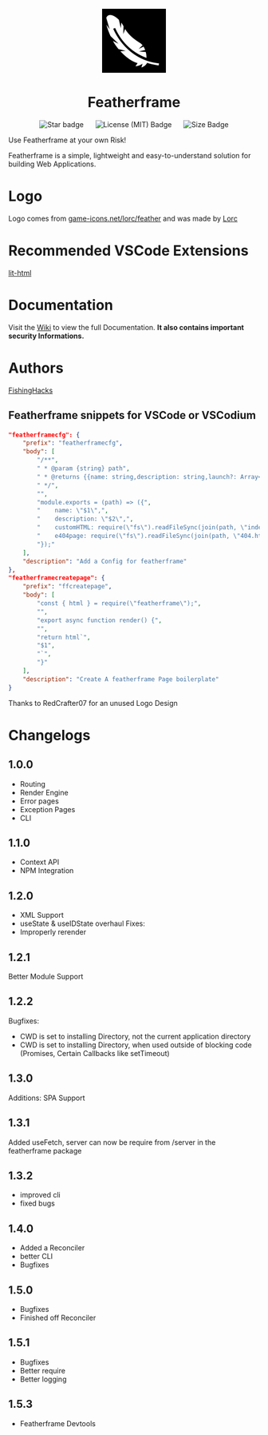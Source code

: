 <p align="center">
<img src="https://raw.githubusercontent.com/FishingHacks/featherframe/master/.github/assets/logo.png" style="width: 128px; height: 128px;" />
<h1 align="center">Featherframe</h1>
</p>

<p align="center">
	<img alt="Star badge" src="https://img.shields.io/github/stars/FishingHacks/featherframe?style=for-the-badge&labelColor=000">&nbsp;&nbsp;&nbsp;&nbsp;&nbsp;&nbsp;<img alt="License (MIT) Badge" src="https://img.shields.io/github/license/FishingHacks/featherframe?style=for-the-badge&labelColor=000">&nbsp;&nbsp;&nbsp;&nbsp;&nbsp;&nbsp;<img alt="Size Badge" src="https://img.shields.io/github/languages/code-size/FishingHacks/featherframe?label=Size&style=for-the-badge&labelColor=000"
</p>

Use Featherframe at your own Risk!

Featherframe is a simple, lightweight and easy-to-understand solution for building Web Applications.

# Logo

Logo comes from [game-icons.net/lorc/feather](https://game-icons.net/1x1/lorc/feather.html) and was made by [Lorc](https://lorcblog.blogspot.com/)

# Recommended VSCode Extensions
[lit-html](https://marketplace.visualstudio.com/items?itemName=bierner.lit-html)
	
# Documentation

Visit the [Wiki](https://www.github.com/FishingHacks/featherframe/wiki) to view the full Documentation. **It also contains important security Informations.**

# Authors

[FishingHacks](https://github.com/FishingHacks)

## Featherframe snippets for VSCode or VSCodium

```json
"featherframecfg": {
	"prefix": "featherframecfg",
	"body": [
		"/**",
		" * @param {string} path",
		" * @returns {{name: string,description: string,launch?: Array<string>,customHTML?: string}}",
		" */",
		"",
		"module.exports = (path) => ({",
		"    name: \"$1\",",
		"    description: \"$2\",",
		"    customHTML: require(\"fs\").readFileSync(join(path, \"index.html\")).toString(),",
		"    e404page: require(\"fs\").readFileSync(join(path, \"404.html\")).toString()",
		"});"
	],
	"description": "Add a Config for featherframe"
},
"featherframecreatepage": {
	"prefix": "ffcreatepage",
	"body": [
		"const { html } = require(\"featherframe\");",
		"",
		"export async function render() {",
		"",
		"return html`",
		"$1",
		"`",
		"}"
	],
	"description": "Create A featherframe Page boilerplate"
}
```

Thanks to RedCrafter07 for an unused Logo Design

# Changelogs
## 1.0.0
- Routing
- Render Engine
- Error pages
- Exception Pages
- CLI

## 1.1.0
- Context API
- NPM Integration

## 1.2.0
- XML Support
- useState & useIDState overhaul
Fixes:
- Improperly rerender

## 1.2.1
Better Module Support

## 1.2.2
Bugfixes:
- CWD is set to installing Directory, not the current application directory
- CWD is set to installing Directory, when used outside of blocking code (Promises, Certain Callbacks like setTimeout)

## 1.3.0
Additions: SPA Support

## 1.3.1
Added useFetch, server can now be require from /server in the featherframe package

## 1.3.2
- improved cli
- fixed bugs

## 1.4.0
- Added a Reconciler
- better CLI
- Bugfixes

## 1.5.0
- Bugfixes
- Finished off Reconciler

## 1.5.1
- Bugfixes
- Better require
- Better logging

## 1.5.3
- Featherframe Devtools